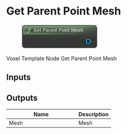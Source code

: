 # Get Parent Point Mesh

<div align="left" data-full-width="false"><figure><img src="../../../api/Point/Get_Parent_Point_Mesh.png" alt=""><figcaption></figcaption></figure></div>

Voxel Template Node Get Parent Point Mesh

## Inputs

## Outputs

<table><thead><tr><th width="170">Name</th><th>Description</th></tr></thead><tbody><tr><td>Mesh</td><td>Mesh</td></tr></tbody></table>
